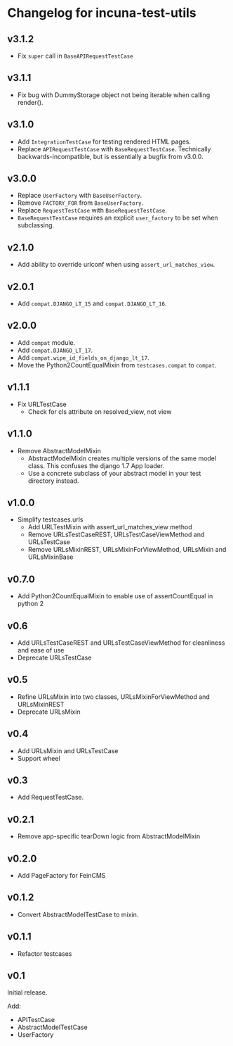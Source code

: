 Changelog for incuna-test-utils
============================

v3.1.2
------
* Fix `super` call in `BaseAPIRequestTestCase`

v3.1.1
------
* Fix bug with DummyStorage object not being iterable when calling render().

v3.1.0
------
* Add `IntegrationTestCase` for testing rendered HTML pages.
* Replace `APIRequestTestCase` with `BaseRequestTestCase`.  Technically
  backwards-incompatible, but is essentially a bugfix from v3.0.0.

v3.0.0
------
* Replace `UserFactory` with `BaseUserFactory`.
* Remove `FACTORY_FOR` from `BaseUserFactory`.
* Replace `RequestTestCase` with `BaseRequestTestCase`.
* `BaseRequestTestCase` requires an explicit `user_factory` to be set when
  subclassing.

v2.1.0
------
* Add ability to override urlconf when using `assert_url_matches_view`.

v2.0.1
------
* Add `compat.DJANGO_LT_15` and `compat.DJANGO_LT_16`.

v2.0.0
------

* Add `compat` module.
* Add `compat.DJANGO_LT_17`.
* Add `compat.wipe_id_fields_on_django_lt_17`.
* Move the Python2CountEqualMixin from `testcases.compat` to `compat`.

v1.1.1
------

* Fix URLTestCase
    * Check for cls attribute on resolved_view, not view

v1.1.0
------
* Remove AbstractModelMixin
    * AbstractModelMixin creates multiple versions of the same model class. This
      confuses the django 1.7 App loader.
    * Use a concrete subclass of your abstract model in your test directory
      instead.

v1.0.0
------
* Simplify testcases.urls
    * Add URLTestMixin with assert_url_matches_view method
    * Remove URLsTestCaseREST, URLsTestCaseViewMethod and URLsTestCase
    * Remove URLsMixinREST, URLsMixinForViewMethod, URLsMixin and URLsMixinBase

v0.7.0
------
* Add Python2CountEqualMixin to enable use of assertCountEqual in python 2

v0.6
------
* Add URLsTestCaseREST and URLsTestCaseViewMethod for cleanliness and ease of use
* Deprecate URLsTestCase

v0.5
------
* Refine URLsMixin into two classes, URLsMixinForViewMethod and URLsMixinREST
* Deprecate URLsMixin

v0.4
------
* Add URLsMixin and URLsTestCase
* Support wheel

v0.3
------
* Add RequestTestCase.


v0.2.1
------
* Remove app-specific tearDown logic from AbstractModelMixin


v0.2.0
------
* Add PageFactory for FeinCMS

v0.1.2
------
* Convert AbstractModelTestCase to mixin.


v0.1.1
------
* Refactor testcases

v0.1
------
Initial release.

Add:

* APITestCase
* AbstractModelTestCase
* UserFactory

